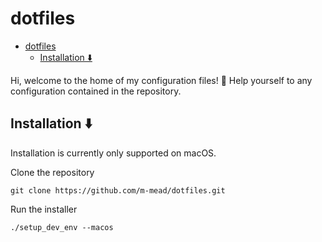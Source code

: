 # dotfiles

<!--toc:start-->
- [dotfiles](#dotfiles)
  - [Installation ⬇️](#installation-️)
<!--toc:end-->

Hi, welcome to the home of my configuration files! 👋
Help yourself to any configuration contained in the repository.

## Installation ⬇️

Installation is currently only supported on macOS.

Clone the repository

```shell
git clone https://github.com/m-mead/dotfiles.git
```

Run the installer

```shell
./setup_dev_env --macos
```
